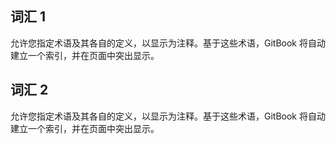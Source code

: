 ## 词汇 1

允许您指定术语及其各自的定义，以显示为注释。基于这些术语，GitBook 将自动建立一个索引，并在页面中突出显示。

## 词汇 2

允许您指定术语及其各自的定义，以显示为注释。基于这些术语，GitBook 将自动建立一个索引，并在页面中突出显示。
